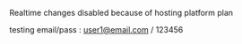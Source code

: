 Realtime changes disabled because of hosting platform plan 

testing email/pass : user1@email.com / 123456
